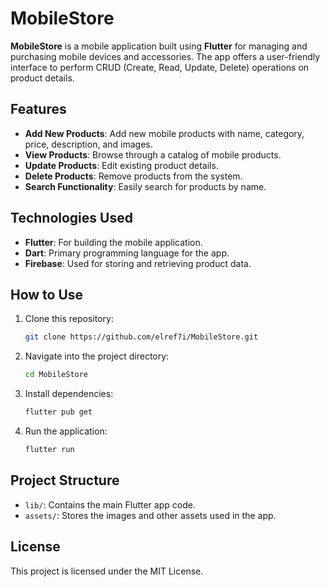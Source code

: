 # MobileStore

**MobileStore** is a mobile application built using **Flutter** for managing and purchasing mobile devices and accessories. The app offers a user-friendly interface to perform CRUD (Create, Read, Update, Delete) operations on product details.

## Features

- **Add New Products**: Add new mobile products with name, category, price, description, and images.
- **View Products**: Browse through a catalog of mobile products.
- **Update Products**: Edit existing product details.
- **Delete Products**: Remove products from the system.
- **Search Functionality**: Easily search for products by name.

## Technologies Used

- **Flutter**: For building the mobile application.
- **Dart**: Primary programming language for the app.
- **Firebase**: Used for storing and retrieving product data.

## How to Use

1. Clone this repository:
   ```bash
   git clone https://github.com/elref7i/MobileStore.git
   ```

2. Navigate into the project directory:
   ```bash
   cd MobileStore
   ```

3. Install dependencies:
   ```bash
   flutter pub get
   ```

4. Run the application:
   ```bash
   flutter run
   ```

## Project Structure

- `lib/`: Contains the main Flutter app code.
- `assets/`: Stores the images and other assets used in the app.

## License

This project is licensed under the MIT License.

